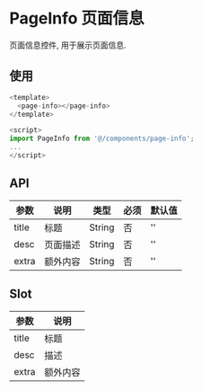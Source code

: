 # PageInfo 页面信息

页面信息控件, 用于展示页面信息.


## 使用
```js
<template>
  <page-info></page-info>
</template>

<script>
import PageInfo from '@/components/page-info';
...
</script>
```

## API
| 参数 | 说明 | 类型 | 必须 | 默认值|
| ------ | ------ | ------ | ------ | ------ |
| title | 标题 | String | 否 | '' |
| desc | 页面描述 | String | 否 | '' |
| extra | 额外内容 | String | 否 | '' |


## Slot
| 参数 | 说明 |
| ------ | ------ |
| title | 标题 |
| desc | 描述 |
| extra | 额外内容 |
